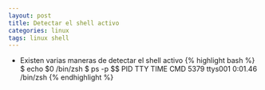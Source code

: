 ```yaml
---
layout: post
title: Detectar el shell activo
categories: linux
tags: linux shell
---
```


* Existen varias maneras de detectar el shell activo
{% highlight bash %}
$ echo $0
/bin/zsh
$ ps -p $$
PID TTY           TIME CMD
5379 ttys001    0:01.46 /bin/zsh
{% endhighlight %}
